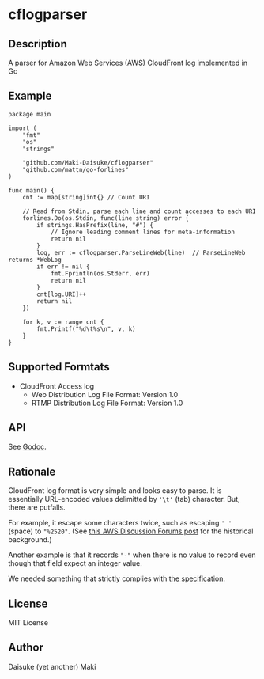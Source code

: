 cflogparser
===========

Description
-----------

A parser for Amazon Web Services (AWS) CloudFront log implemented in Go


Example
-------

```golang
package main

import (
	"fmt"
	"os"
	"strings"

	"github.com/Maki-Daisuke/cflogparser"
	"github.com/mattn/go-forlines"
)

func main() {
	cnt := map[string]int{} // Count URI

	// Read from Stdin, parse each line and count accesses to each URI
	forlines.Do(os.Stdin, func(line string) error {
		if strings.HasPrefix(line, "#") {
			// Ignore leading comment lines for meta-information
			return nil
		}
		log, err := cflogparser.ParseLineWeb(line)  // ParseLineWeb returns *WebLog
		if err != nil {
			fmt.Fprintln(os.Stderr, err)
			return nil
		}
		cnt[log.URI]++
		return nil
	})

	for k, v := range cnt {
		fmt.Printf("%d\t%s\n", v, k)
	}
}
```


Supported Formtats
------------------

- CloudFront Access log
  - Web Distribution Log File Format: Version 1.0
  - RTMP Distribution Log File Format: Version 1.0


API
---

See [Godoc](https://godoc.org/github.com/Maki-Daisuke/cflogparser).


Rationale
--------

CloudFront log format is very simple and looks easy to parse. It is essentially 
URL-encoded values delimitted by `'\t'` (tab) character. But, there are putfalls.

For example, it escape some characters twice, such as escaping `' '` (space) to `"%2520"`. 
(See [this AWS Discussion Forums post](https://forums.aws.amazon.com/thread.jspa?threadID=134017) 
for the historical background.)

Another example is that it records `"-"` when there is no value to record even though that 
field expect an integer value.

We needed something that strictly complies with 
[the specification](https://docs.aws.amazon.com/AmazonCloudFront/latest/DeveloperGuide/AccessLogs.html).


License
-------

MIT License


Author
------

Daisuke (yet another) Maki
